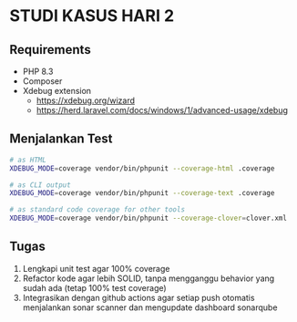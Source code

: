 # STUDI KASUS HARI 2

## Requirements
- PHP 8.3
- Composer
- Xdebug extension
  - https://xdebug.org/wizard
  - https://herd.laravel.com/docs/windows/1/advanced-usage/xdebug

## Menjalankan Test
```bash
# as HTML
XDEBUG_MODE=coverage vendor/bin/phpunit --coverage-html .coverage

# as CLI output
XDEBUG_MODE=coverage vendor/bin/phpunit --coverage-text .coverage

# as standard code coverage for other tools
XDEBUG_MODE=coverage vendor/bin/phpunit --coverage-clover=clover.xml
```

## Tugas
1. Lengkapi unit test agar 100% coverage
2. Refactor kode agar lebih SOLID, tanpa mengganggu behavior yang sudah ada (tetap 100% test coverage)
3. Integrasikan dengan github actions agar setiap push otomatis menjalankan sonar scanner dan mengupdate dashboard sonarqube

